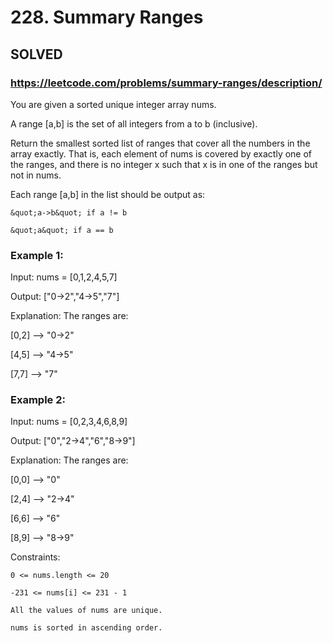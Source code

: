 # 228. Summary Ranges

## SOLVED
### https://leetcode.com/problems/summary-ranges/description/
You are given a sorted unique integer array nums.



A range [a,b] is the set of all integers from a to b (inclusive).



Return the smallest sorted list of ranges that cover all the numbers in the array exactly. That is, each element of nums is covered by exactly one of the ranges, and there is no integer x such that x is in one of the ranges but not in nums.



Each range [a,b] in the list should be output as:





	&quot;a->b&quot; if a != b

	&quot;a&quot; if a == b







### Example 1:





Input: nums = [0,1,2,4,5,7]


Output: [&quot;0->2&quot;,&quot;4->5&quot;,&quot;7&quot;]



Explanation: The ranges are:

[0,2] --> &quot;0->2&quot;

[4,5] --> &quot;4->5&quot;

[7,7] --> &quot;7&quot;





### Example 2:





Input: nums = [0,2,3,4,6,8,9]


Output: [&quot;0&quot;,&quot;2->4&quot;,&quot;6&quot;,&quot;8->9&quot;]



Explanation: The ranges are:

[0,0] --> &quot;0&quot;

[2,4] --> &quot;2->4&quot;

[6,6] --> &quot;6&quot;

[8,9] --> &quot;8->9&quot;







Constraints:





	0 <= nums.length <= 20

	-231 <= nums[i] <= 231 - 1

	All the values of nums are unique.

	nums is sorted in ascending order.



